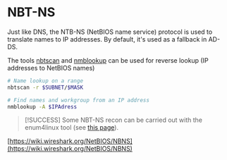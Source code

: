 # NBT-NS

Just like DNS, the NTB-NS (NetBIOS name service) protocol is used to translate names to IP addresses. By default, it's used as a fallback in AD-DS.

The tools [nbtscan](http://www.unixwiz.net/tools/nbtscan.html) and [nmblookup](https://www.samba.org/samba/docs/current/man-html/nmblookup.1.html) can be used for reverse lookup (IP addresses to NetBIOS names)

```bash
# Name lookup on a range
nbtscan -r $SUBNET/$MASK

# Find names and workgroup from an IP address
nmblookup -A $IPAdress
```

> [!SUCCESS]
> Some NBT-NS recon can be carried out with the enum4linux tool (see [this page](enum4linux.md)).

[https://wiki.wireshark.org/NetBIOS/NBNS](https://wiki.wireshark.org/NetBIOS/NBNS)



